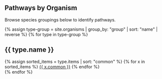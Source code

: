 <h2>Pathways by Organism</h2>
<p>Browse species groupings below to identify pathways.</p>
{% assign type-group = site.organisms | group_by: "group" | sort: "name" | reverse  %}
{% for type in type-group %}
<section class="facet">
  <div class="facet-header">
    <h2 class="facet-title">{{ type.name }}</h2>
  </div>
  <div class="facet-body" id="{{ type.name }}">
  {% assign sorted_items = type.items | sort: "common" %} 
  {% for x in sorted_items %} 
    <a class="btn btn-sm btn-pill btn-primary" href="{{ x.url }}">{{ x.common }}</a>
  {% endfor %} 
  </div>
</section>
{% endfor %}
